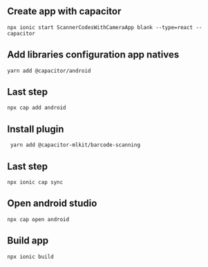 ## Create app with capacitor

```
npx ionic start ScannerCodesWithCameraApp blank --type=react --capacitor
```

## Add libraries configuration app natives

```
yarn add @capacitor/android
```

## Last step

```
npx cap add android
```

## Install plugin

```
 yarn add @capacitor-mlkit/barcode-scanning
```

## Last step

```
npx ionic cap sync
```

## Open android studio

```
npx cap open android
```
## Build app

```
npx ionic build
```

